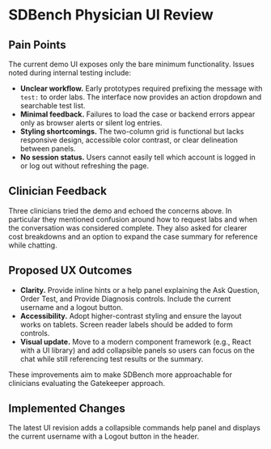 # SDBench Physician UI Review

## Pain Points

The current demo UI exposes only the bare minimum functionality. Issues noted during internal testing include:

- **Unclear workflow.** Early prototypes required prefixing the message with `test:` to order labs. The interface now provides an action dropdown and searchable test list.
- **Minimal feedback.** Failures to load the case or backend errors appear only as browser alerts or silent log entries.
- **Styling shortcomings.** The two-column grid is functional but lacks responsive design, accessible color contrast, or clear delineation between panels.
- **No session status.** Users cannot easily tell which account is logged in or log out without refreshing the page.

## Clinician Feedback

Three clinicians tried the demo and echoed the concerns above. In particular they mentioned confusion around how to request labs and when the conversation was considered complete. They also asked for clearer cost breakdowns and an option to expand the case summary for reference while chatting.

## Proposed UX Outcomes

- **Clarity.** Provide inline hints or a help panel explaining the Ask Question, Order Test, and Provide Diagnosis controls. Include the current username and a logout button.
- **Accessibility.** Adopt higher-contrast styling and ensure the layout works on tablets. Screen reader labels should be added to form controls.
- **Visual update.** Move to a modern component framework (e.g., React with a UI library) and add collapsible panels so users can focus on the chat while still referencing test results or the summary.

These improvements aim to make SDBench more approachable for clinicians evaluating the Gatekeeper approach.

## Implemented Changes

The latest UI revision adds a collapsible commands help panel and displays the
current username with a Logout button in the header.
